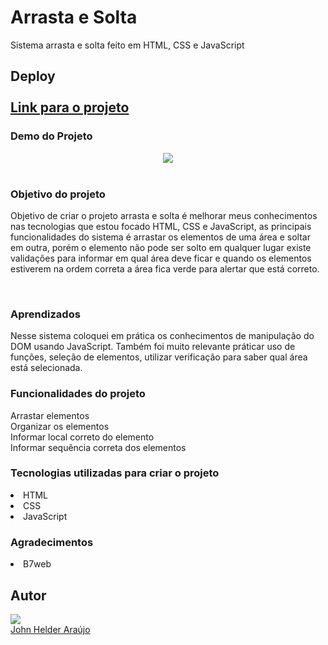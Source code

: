 <h1>Arrasta e Solta</h1> 
Sistema arrasta e solta feito em HTML, CSS e JavaScript
<h2>Deploy</he><br><br>
<a target="_blank" href="https://arrasta-e-solta.netlify.app/" align="center" rel="nofollow">Link para o projeto</a><br>
<h3>Demo do Projeto</h3>
<div align="center">
<img src="https://user-images.githubusercontent.com/11904100/204136082-5ef4fdaf-d362-486e-8ea4-ed0eb5aba84b.png" max-width="100%">
</div><br>

<h3>Objetivo do projeto</h3>

<p>Objetivo de criar o projeto arrasta e solta é melhorar meus conhecimentos nas tecnologias que estou 
focado HTML, CSS e JavaScript, as principais funcionalidades do sistema é arrastar os elementos de uma área e soltar em outra, porém o elemento não pode ser solto em qualquer lugar existe validações para informar em qual área deve ficar e quando os elementos estiverem na ordem correta a área fica verde para alertar que está correto.</p><br>

<h3>Aprendizados</h3>

<p>Nesse sistema coloquei em prática os conhecimentos de manipulação do DOM usando JavaScript.
Também foi muito relevante práticar uso de funções, seleção de elementos, utilizar verificação para saber qual área está selecionada.</p>

<h3>Funcionalidades do projeto</h3>
Arrastar elementos<br>
Organizar os elementos<br>
Informar local correto do elemento<br>
Informar sequência correta dos elementos<br>

<h3>Tecnologias utilizadas para criar o projeto</h3>
<li>HTML</li> 
<li>CSS</li>
<li>JavaScript</li>

<h3>Agradecimentos</h3>
<li>B7web</li>

<h2>Autor</h2>
<div>
<img src="https://user-images.githubusercontent.com/11904100/196067107-c10a69e8-4096-4207-9bae-62d65dbb6b50.jpg" max-width="100%">
</div>
 <a href="https://github.com/Johnhelder" target="_blank">John Helder Araújo</a>
